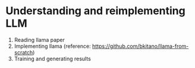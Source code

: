 # Understanding and reimplementing LLM

1. Reading llama paper
2. Implementing llama (reference: https://github.com/bkitano/llama-from-scratch)
2. Training and generating results


